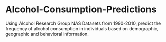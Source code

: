 # Alcohol-Consumption-Predictions
Using Alcohol Research Group NAS Datasets from 1990-2010, predict the frequency of alcohol consumption in individuals based on demographic, geographic and behavioral information. 
